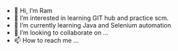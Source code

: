 - 👋 Hi, I’m Ram
- 👀 I’m interested in learning GIT hub and practice scm.
- 🌱 I’m currently learning Java and Selenium automation
- 💞️ I’m looking to collaborate on ...
- 📫 How to reach me ...

<!---
Learning9001/Learning9001 is a ✨ special ✨ repository because its `README.md` (this file) appears on your GitHub profile.
You can click the Preview link to take a look at your changes.
--->
